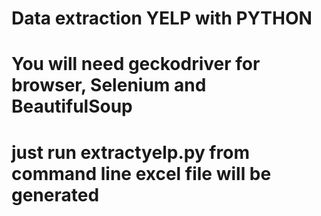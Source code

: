 # Data extraction YELP with PYTHON
# You will need geckodriver for browser, Selenium and BeautifulSoup 
# just run extractyelp.py from command line excel file will be generated
